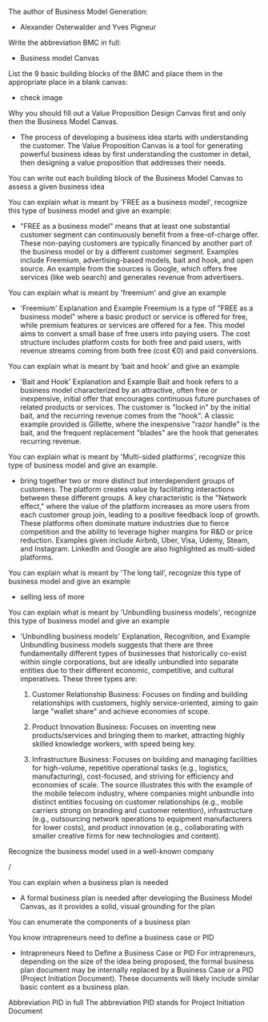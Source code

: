 The author of Business Model Generation:
- Alexander Osterwalder and Yves Pigneur

Write the abbreviation BMC in full:
- Business model Canvas

List the 9 basic building blocks of the BMC and place them in the appropriate place in a blank canvas:
- check image

Why you should fill out a Value Proposition Design Canvas first and only then the Business Model Canvas.
- The process of developing a business idea starts with understanding the customer. The Value Proposition Canvas is a tool for generating powerful business ideas by first understanding the customer in detail, then designing a value proposition that addresses their needs.

You can write out each building block of the Business Model Canvas to assess a given business idea

You can explain what is meant by 'FREE as a business model', recognize this type of business model and give an example:
- "FREE as a business model" means that at least one substantial customer segment can continuously benefit from a free-of-charge offer. These non-paying customers are typically financed by another part of the business model or by a different customer segment. Examples include Freemium, advertising-based models, bait and hook, and open source. An example from the sources is Google, which offers free services (like web search) and generates revenue from advertisers.

You can explain what is meant by 'freemium' and give an example
- 'Freemium' Explanation and Example Freemium is a type of "FREE as a business model" where a basic product or service is offered for free, while premium features or services are offered for a fee. This model aims to convert a small base of free users into paying users. The cost structure includes platform costs for both free and paid users, with revenue streams coming from both free (cost €0) and paid conversions.

You can explain what is meant by ‘bait and hook’ and give an example
- 'Bait and Hook' Explanation and Example Bait and hook refers to a business model characterized by an attractive, often free or inexpensive, initial offer that encourages continuous future purchases of related products or services. The customer is "locked in" by the initial bait, and the recurring revenue comes from the "hook". A classic example provided is Gillette, where the inexpensive "razor handle" is the bait, and the frequent replacement "blades" are the hook that generates recurring revenue.

You can explain what is meant by 'Multi-sided platforms', recognize this type of business model and give an example.
-  bring together two or more distinct but interdependent groups of customers. The platform creates value by facilitating interactions between these different groups. A key characteristic is the "Network effect," where the value of the platform increases as more users from each customer group join, leading to a positive feedback loop of growth. These platforms often dominate mature industries due to fierce competition and the ability to leverage higher margins for R&D or price reduction. Examples given include Airbnb, Uber, Visa, Udemy, Steam, and Instagram. LinkedIn and Google are also highlighted as multi-sided platforms.

You can explain what is meant by 'The long tail', recognize this type of business model and give an example
- selling less of more

You can explain what is meant by 'Unbundling business models', recognize this type of business model and give an example
- 'Unbundling business models' Explanation, Recognition, and Example Unbundling business models suggests that there are three fundamentally different types of businesses that historically co-exist within single corporations, but are ideally unbundled into separate entities due to their different economic, competitive, and cultural imperatives. These three types are:

	1. Customer Relationship Business: Focuses on finding and building relationships with customers, highly service-oriented, aiming to gain large "wallet share" and achieve economies of scope.

	2. Product Innovation Business: Focuses on inventing new products/services and bringing them to market, attracting highly skilled knowledge workers, with speed being key.

	3. Infrastructure Business: Focuses on building and managing facilities for high-volume, repetitive operational tasks (e.g., logistics, manufacturing), cost-focused, and striving for efficiency and economies of scale. The source illustrates this with the example of the mobile telecom industry, where companies might unbundle into distinct entities focusing on customer relationships (e.g., mobile carriers strong on branding and customer retention), infrastructure (e.g., outsourcing network operations to equipment manufacturers for lower costs), and product innovation (e.g., collaborating with smaller creative firms for new technologies and content).


Recognize the business model used in a well-known company

/


You can explain when a business plan is needed
- A formal business plan is needed after developing the Business Model Canvas, as it provides a solid, visual grounding for the plan

You can enumerate the components of a business plan

You know intrapreneurs need to define a business case or PID
- Intrapreneurs Need to Define a Business Case or PID For intrapreneurs, depending on the size of the idea being proposed, the formal business plan document may be internally replaced by a Business Case or a PID (Project Initiation Document). These documents will likely include similar basic content as a business plan.

Abbreviation PID in full The abbreviation PID stands for Project Initiation Document